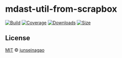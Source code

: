 # mdast-util-from-scrapbox

[![Build][build-badge]][build]
[![Coverage][coverage-badge]][coverage]
[![Downloads][downloads-badge]][downloads]
[![Size][size-badge]][size]

## License

[MIT][license] © [junseinagao][author]


<!-- Definitions -->
[build-badge]: https://github.com/junseinagao/mdast-util-from-scrapbox/workflows/ci/badge.svg
[build]: https://github.com/junseinagao/mdast-util-from-scrapbox/actions
[coverage-badge]: https://img.shields.io/codecov/c/github/junseinagao/mdast-util-from-scrapbox.svg
[coverage]: https://codecov.io/github/junseinagao/mdast-util-from-scrapbox
[downloads-badge]: https://img.shields.io/npm/dm/mdast-util-from-scrapbox.svg
[downloads]: https://www.npmjs.com/package/mdast-util-from-scrapbox
[size-badge]: https://img.shields.io/bundlephobia/minzip/mdast-util-from-scrapbox.svg
[size]: https://bundlephobia.com/result?p=mdast-util-from-scrapbox
[npm]: https://docs.npmjs.com/cli/install
[esmsh]: https://esm.sh
[license]: license
[author]: https://github.com/junseinagao
[health]: https://github.com/junseinagao/.github
[esm]: https://gist.github.com/sindresorhus/a39789f98801d908bbc7ff3ecc99d99c
[typescript]: https://www.typescriptlang.org
[mdast]: https://github.com/syntax-tree/mdast
[node]: https://github.com/syntax-tree/mdast#nodes
[mdast-util-gfm]: https://github.com/syntax-tree/mdast-util-gfm
[mdast-util-mdx]: https://github.com/syntax-tree/mdast-util-mdx
[mdast-util-frontmatter]: https://github.com/syntax-tree/mdast-util-frontmatter
[mdast-util-math]: https://github.com/syntax-tree/mdast-util-math
[mdast-util-directive]: https://github.com/syntax-tree/mdast-util-directive
[character-encoding]: https://nodejs.org/api/buffer.html#buffer_buffers_and_character_encodings
[buffer]: https://nodejs.org/api/buffer.html
[xss]: https://en.wikipedia.org/wiki/Cross-site_scripting
[hast-util-sanitize]: https://github.com/syntax-tree/hast-util-sanitize
[micromark]: https://github.com/micromark/micromark
[micromark-extension]: https://github.com/micromark/micromark#optionsextensions
[micromark-extend]: https://github.com/micromark/micromark#extensions
[remark]: https://github.com/remarkjs/remark
[remark-parse]: https://github.com/remarkjs/remark/tree/main/packages/remark-parse
[development]: https://nodejs.org/api/packages.html#packages_resolving_user_conditions
[api-frommarkdown]: #frommarkdownvalue-encoding-options
[api-compilecontext]: #compilecontext
[api-compiledata]: #compiledata
[api-encoding]: #encoding
[api-extension]: #extension
[api-handle]: #handle
[api-onentererror]: #onentererror
[api-onexiterror]: #onexiterror
[api-options]: #options
[api-token]: #token
[api-transform]: #transform
[api-value]: #value